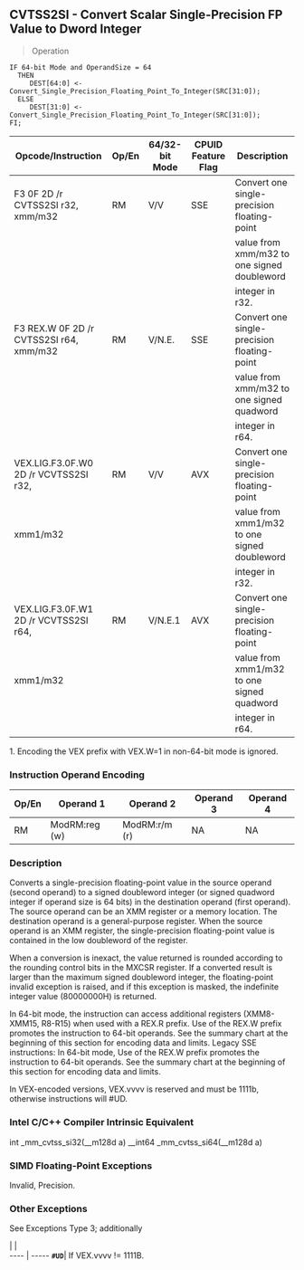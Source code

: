 ## CVTSS2SI - Convert Scalar Single-Precision FP Value to Dword Integer

> Operation

``` slim
IF 64-bit Mode and OperandSize = 64
  THEN
     DEST[64:0] <- Convert_Single_Precision_Floating_Point_To_Integer(SRC[31:0]);
  ELSE
     DEST[31:0] <- Convert_Single_Precision_Floating_Point_To_Integer(SRC[31:0]);
FI;

```

 Opcode/Instruction                     | Op/En| 64/32-bit Mode| CPUID Feature Flag| Description                                 
 ---  | --- | --- | --- | ---
 F3 0F 2D /r CVTSS2SI r32, xmm/m32      | RM   | V/V           | SSE               | Convert one single-precision floating-point 
                                        |      |               |                   | value from xmm/m32 to one signed doubleword 
                                        |      |               |                   | integer in r32.                             
 F3 REX.W 0F 2D /r CVTSS2SI r64, xmm/m32| RM   | V/N.E.        | SSE               | Convert one single-precision floating-point 
                                        |      |               |                   | value from xmm/m32 to one signed quadword   
                                        |      |               |                   | integer in r64.                             
 VEX.LIG.F3.0F.W0 2D /r VCVTSS2SI r32,  | RM   | V/V           | AVX               | Convert one single-precision floating-point 
 xmm1/m32                               |      |               |                   | value from xmm1/m32 to one signed doubleword
                                        |      |               |                   | integer in r32.                             
 VEX.LIG.F3.0F.W1 2D /r VCVTSS2SI r64,  | RM   | V/N.E.1       | AVX               | Convert one single-precision floating-point 
 xmm1/m32                               |      |               |                   | value from xmm1/m32 to one signed quadword  
                                        |      |               |                   | integer in r64.                             
<aside class="notification">
1. Encoding the VEX prefix with VEX.W=1 in non-64-bit mode is ignored.
</aside>


### Instruction Operand Encoding
 Op/En| Operand 1    | Operand 2    | Operand 3| Operand 4
 ---  | --- | --- | --- | ---
 RM   | ModRM:reg (w)| ModRM:r/m (r)| NA       | NA       

### Description
Converts a single-precision floating-point value in the source operand (second
operand) to a signed doubleword integer (or signed quadword integer if operand
size is 64 bits) in the destination operand (first operand). The source operand
can be an XMM register or a memory location. The destination operand is a general-purpose
register. When the source operand is an XMM register, the single-precision floating-point
value is contained in the low doubleword of the register.

When a conversion is inexact, the value returned is rounded according to the
rounding control bits in the MXCSR register. If a converted result is larger
than the maximum signed doubleword integer, the floating-point invalid exception
is raised, and if this exception is masked, the indefinite integer value (80000000H)
is returned.

In 64-bit mode, the instruction can access additional registers (XMM8-XMM15,
R8-R15) when used with a REX.R prefix. Use of the REX.W prefix promotes the
instruction to 64-bit operands. See the summary chart at the beginning of this
section for encoding data and limits. Legacy SSE instructions: In 64-bit mode,
Use of the REX.W prefix promotes the instruction to 64-bit operands. See the
summary chart at the beginning of this section for encoding data and limits.
<aside class="notification">
In VEX-encoded versions, VEX.vvvv is reserved and must be 1111b, otherwise
instructions will #UD.
</aside>



### Intel C/C++ Compiler Intrinsic Equivalent
int _mm_cvtss_si32(__m128d a) __int64 _mm_cvtss_si64(__m128d a)


### SIMD Floating-Point Exceptions
Invalid, Precision.


### Other Exceptions
See Exceptions Type 3; additionally

   | |  
---- | -----
 **``#UD``**| If VEX.vvvv != 1111B.
